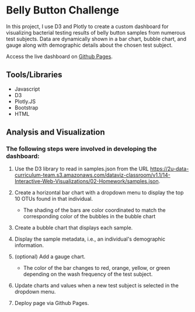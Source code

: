 # Belly Button Challenge
In this project, I use D3 and Plotly to create a custom dashboard for visualizing bacterial testing results of belly button samples from numerous test subjects. Data are dynamically shown in a bar chart, bubble chart, and gauge along with demographic details about the chosen test subject.

Access the live dashboard on [Github Pages](https://meeyoungph.github.io/belly-button-challenge/).

## Tools/Libraries
* Javascript
* D3
* Plotly.JS
* Bootstrap
* HTML

## Analysis and Visualization

### The following steps were involved in developing the dashboard:

1. Use the D3 library to read in samples.json from the URL https://2u-data-curriculum-team.s3.amazonaws.com/dataviz-classroom/v1.1/14-Interactive-Web-Visualizations/02-Homework/samples.json.

2. Create a horizontal bar chart with a dropdown menu to display the top 10 OTUs found in that individual.
   
   * The shading of the bars are color coordinated to match the corresponding color of the bubbles in the bubble chart

3. Create a bubble chart that displays each sample.

4. Display the sample metadata, i.e., an individual's demographic information.

5. (optional) Add a gauge chart.

   * The color of the bar changes to red, orange, yellow, or green depending on the wash frequency of the test subject.
6. Update charts and values when a new test subject is selected in the dropdown menu.

7. Deploy page via Github Pages.